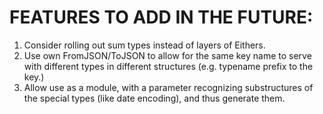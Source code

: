 FEATURES TO ADD IN THE FUTURE:
==============================

1. Consider rolling out sum types instead of layers of Eithers.
2. Use own FromJSON/ToJSON to allow for the same key name to serve with different types in different structures (e.g. typename prefix to the key.)
3. Allow use as a module, with a parameter recognizing substructures of the special types (like date encoding), and thus generate them.